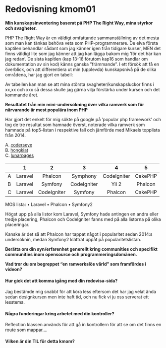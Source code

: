 ---
---
Redovisning kmom01
=========================

<!-- #### Gör din egen kunskapsinventering baserat på PHP The Right Way, berätta om dina styrkor och svagheter som du vill förstärka under kursen och det kommande året. -->
<strong>Min kunskapsinventering baserat på PHP The Right Way, mina styrkor och svagheter.</strong>

PHP The Right Way är en väldigt omfattande sammanställning av det mesta som man kan tänkas behöva veta som PHP-programmerare. De elva första kaptilen behandlar sådant som jag känner igen från tidigare kurser, MEN det finns väldigt lite som jag känner att jag kan lägga bakom mig ’för det här kan jag redan’. De sista kapitlen (kap 13-16 förutom kap16 som handlar om dokumentation av sin kod) känns ganska ”främmande”.
I ett försök att få en överblick, och att differentiera ut min (upplevda) kunskapsnivå på de olika områdena, har jag gjort en tabell:  


Av tabellen kan man se att mina största svagheter/kunskapsluckor finns i xx,xx och xxx så dessa skulle jag gärna vilja förstärka under kursen och det kommande året.


<!-- #### Vilket blev resultatet från din mini-undersökning om vilka ramverk som för närvarande är mest populära inom PHP (ange källa var du fann informationen)? -->

<strong>Resultatet från min mini-undersökning över vilka ramverk som för närvarande är mest populära inom PHP</strong>

Har gjort det enkelt för mig sökte på google på ’popular php framework’ och tog de tre resultat som hamnade överst, noterade vilka ramverk som hamnade på top5-listan i respektive fall och jämförde med Mikaels topplista från 2014.

A. [coderseye](https://coderseye.com/best-php-frameworks-for-web-developers/)  
B. [hongkiat](https://www.hongkiat.com/blog/best-php-frameworks/)   
C. [lunarpages](https://lunarpages.com/most-popular-php-frameworks-of-2018/)


|   	|    1    	|      2      	|      3      	|      4      	|    5    	|
|---	|:-------:	|:-----------:	|:-----------:	|:-----------:	|:-------:	|
| A 	| Laravel 	|   Phalcon   	|   Symphony  	| CodeIgniter 	| CakePHP 	|
| B 	| Laravel 	|   Symfony   	| CodeIgniter 	|    Yii 2    	| Phalcon 	|
| C 	| Laravel 	| CodeIgniter 	|   Symfony   	|   Phalcon   	| CakePHP 	|


MOS lista: •	Laravel
•	Phalcon
•	Symfony2


Högst upp på alla listor kom Laravel, Symfony hade antingen en andra eller tredje placering, Phalcon och CodeIgniter fanns med på alla listorna på olika placeringar.


Kanske är det så att Phalcon har tappat något i popularitet sedan 2014:s undersöknin, medan Symfony2 klättrat uppåt på popularitetslistan.





<strong>Berätta om din syn/erfarenhet generellt kring communities och specifikt communities inom opensource och programmeringsdomänen.</strong>

<!-- Min enda erfarenhet av en community utanför dbwebb är nog stackoverflow, jag imponeras av all den kunskap som finns där, men slås också av den arroganta, ofta nedlåtande ton som vissa har gentemot frågeställare och 'inläggare', så egentligen borde jag väl inte bli förvånad av vad som framkom i videon .... Kanske är det så att människor som brinner för något (och i och för sig är väldigt duktiga) kanske glömmer bort att/inte tycker sig behöva visa takt och god ton.  
Dbwebb communityn (dvs gitterchattarna) verkar överlag ha en 'snällare' ton, undantaget vissa inidvider som verkar ha en grandios självbild (jag tycker inte att det är en elevs uppgift att tala om för en annan  student att "den inte hör hemma här" )    -->

<strong>Vad tror du om begreppet “en ramverkslös värld” som framfördes i videon?</strong>

<!-- Som jag förstått det så var föreläsaren av den åsikten att vi borde röra oss bort från ramverksspecifika lösningar och istället bygga upp fristånde applikationer som använder sig av ett lib fristående (php) moduler som klisras samman av ett lim (som då INTE ska vara ett specifikt ramverk). Föreläsaren som jobbade för PHP-fig som sätter standarder för olika interface(och symfony?). Jag har nog inte kunskap att bedöma om det är realistiskt men om jag skulle gissa på något så kommer det nog alltid finnas ramverk, dels pga av det finns trots allt en marknad för att många vill ha något att hänga upp sin kod på, och dels för att det alltid kommer finnas utvecklare som kanske i viss mån vill 'uppfinna hjulet på nytt' för att få kontroll över allt och för glädjen i att kunna säga att 'det här har jag gjort alldeles själv'.-->

#### Hur gick det att komma igång med din redovisa-sida?

Jag bestämde mig snabbt för att köra less eftersom det har jag velat ända sedan designkursen men inte haft tid, och nu fick vi ju oss serverat ett lesstema.

#### Några funderingar kring arbetet med din kontroller?

Reflection klassen används för att gå in kontrollern för att se om det finns en route som mappar....

#### Vilken är din TIL för detta kmom?
